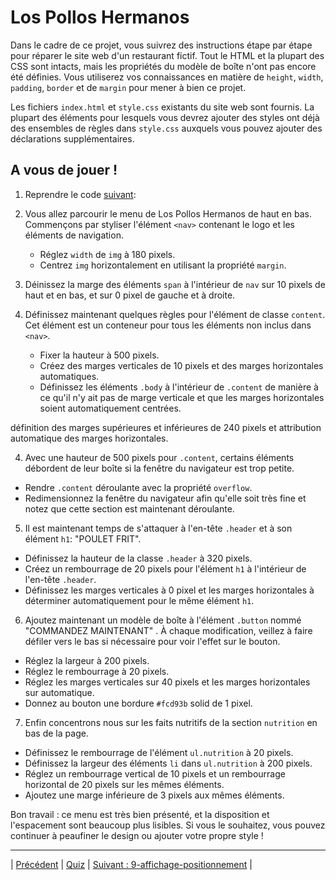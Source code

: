 # Los Pollos Hermanos

Dans le cadre de ce projet, vous suivrez des instructions étape par étape pour réparer le site web d'un restaurant fictif.
Tout le HTML et la plupart des CSS sont intacts, mais les propriétés du modèle de boîte n'ont pas encore été définies.
Vous utiliserez vos connaissances en matière de `height`, `width`, `padding`, `border` et de `margin` pour mener à bien ce projet.

Les fichiers `index.html` et `style.css` existants du site web sont fournis.
La plupart des éléments pour lesquels vous devrez ajouter des styles ont déjà des ensembles de règles dans `style.css` auxquels vous pouvez ajouter des déclarations supplémentaires.

## A vous de jouer !

1. Reprendre le code [suivant](./start/style.css):

2. Vous allez parcourir le menu de Los Pollos Hermanos de haut en bas. Commençons par styliser l'élément `<nav>` contenant le logo et les éléments de navigation.
    - Réglez `width` de `img` à 180 pixels.
    - Centrez `img` horizontalement en utilisant la propriété `margin`.
    


2. Déinissez la marge des éléments `span` à l'intérieur de `nav` sur 10 pixels de haut et en bas, et sur 0 pixel de gauche et à droite.



3. Définissez maintenant quelques règles pour l'élément de classe `content`. Cet élément est un conteneur pour tous les éléments non inclus dans `<nav>`.
    - Fixer la hauteur à 500 pixels.
    - Créez des marges verticales de 10 pixels et des marges horizontales automatiques.
    - Définissez les éléments `.body` à l'intérieur de `.content` de manière à ce qu'il n'y ait pas de marge verticale et que les marges horizontales soient automatiquement centrées.


définition des marges supérieures et inférieures de 240 pixels et attribution automatique des marges horizontales.

4. Avec une hauteur de 500 pixels pour `.content`, certains éléments débordent de leur boîte si la fenêtre du navigateur est trop petite.
  - Rendre `.content` déroulante avec la propriété `overflow`.
  - Redimensionnez la fenêtre du navigateur afin qu'elle soit très fine et notez que cette section est maintenant déroulante.
  

5. Il est maintenant temps de s'attaquer à l'en-tête `.header` et à son élément `h1`: "POULET FRIT".
  - Définissez la hauteur de la classe `.header` à 320 pixels.
  - Créez un rembourrage de 20 pixels pour l'élément `h1` à l'intérieur de l'en-tête `.header`.
  - Définissez les marges verticales à 0 pixel et les marges horizontales à déterminer automatiquement pour le même élément `h1`.
  
6. Ajoutez maintenant un modèle de boîte à l'élément `.button` nommé "COMMANDEZ MAINTENANT" . À chaque modification, veillez à faire défiler vers le bas si nécessaire pour voir l'effet sur le bouton.
  - Réglez la largeur à 200 pixels.
  - Réglez le rembourrage à 20 pixels.
  - Réglez les marges verticales sur 40 pixels et les marges horizontales sur automatique.
  - Donnez au bouton une bordure `#fcd93b` solid de 1 pixel.
  
7. Enfin concentrons nous sur les faits nutritifs de la section `nutrition` en bas de la page.
  - Définissez le rembourrage de l'élément `ul.nutrition` à 20 pixels.
  - Définissez la largeur des éléments `li` dans `ul.nutrition` à 200 pixels.
  - Réglez un rembourrage vertical de 10 pixels et un rembourrage horizontal de 20 pixels sur les mêmes éléments.
  - Ajoutez une marge inférieure de 3 pixels aux mêmes éléments.
 

Bon travail : ce menu est très bien présenté, et la disposition et l'espacement sont beaucoup plus lisibles. Si vous le souhaitez, vous pouvez continuer à peaufiner le design ou ajouter votre propre style !

___


| [Précédent](./12-changer-modèles-boîte.md)       |   [Quiz](https://moodle.ucly.fr/20-21/mod/quiz/view.php?id=32987)   |  [Suivant : 9-affichage-positionnement](../../9-affichage-positionnement/1-intro-positionnement.md) |
